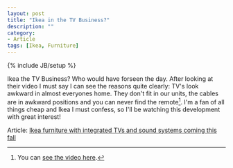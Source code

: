 ```yaml
---
layout: post
title: "Ikea in the TV Business?"
description: ""
category: 
- Article     
tags: [Ikea, Furniture]
---
```

{% include JB/setup %}

Ikea the TV Business? Who would have forseen the day. After looking at their
video I must say I can see the reasons quite clearly: TV's look awkward in 
almost everyones home. They don't fit in our units, the cables are in awkward
 positions and you can never find the remote[^1]. I'm a fan of all things cheap and
 Ikea I must confess, so I'll be watching this development with great interest!
 
 Article: [Ikea furniture with integrated TVs and sound systems coming this fall](http://www.theverge.com/2012/4/17/2954230/ikea-tv-sound-furniture-autumn-release-date)

[^1]: You can [see the video here](http://youtu.be/0Nm7-EuctOs "Ikea Uppleva").
